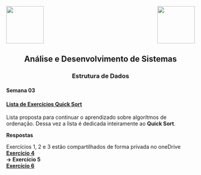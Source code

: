 <div>
  <img src="https://www.fateczl.edu.br/assets/logos/fatec-zl.png" height=100>
  <img src="https://www.fateczl.edu.br/assets/logos/novo-logo-colorido.png" align="right" height=100>
</div>

<h2 align="center">Análise e Desenvolvimento de Sistemas</h2>
<h3 align="center">Estrutura de Dados</h3>
<h4>Semana 03</h4>

<h4>
  
[Lista de Exercícios Quick Sort](https://github.com/leo-gremes-ads/ED_S04_E04_SortingLib/blob/main/Ordenacao%20Quick%20Sort%20Lista%201.pdf)
</h4>

Lista proposta para continuar o aprendizado sobre algorítmos de ordenação. Dessa vez a lista é dedicada inteiramente ao <b>Quick Sort</b>.


<b>Respostas<br>
  
</b>Exercícios 1, 2 e 3 estão compartilhados de forma privada no oneDrive<b><br>
[Exercício 4](https://github.com/leo-gremes-ads/ED_S04_E04_SortingLib)<br>
-> Exercício 5<br>
[Exercício 6](https://github.com/leo-gremes-ads/ED_S04_E06_TempoOrdenacao)<br>
</b>

